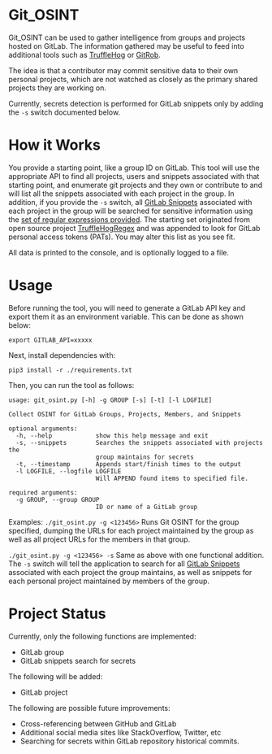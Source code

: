 # Git_OSINT

Git_OSINT can be used to gather intelligence from groups and projects hosted on GitLab. The information gathered may be 
useful to feed into additional tools such as [TruffleHog](https://github.com/dxa4481/truffleHog) 
or [GitRob](https://github.com/michenriksen/gitrob).

The idea is that a contributor may commit sensitive data to their own personal projects, which are not watched as 
closely as the primary shared projects they are working on.

Currently, secrets detection is performed for GitLab snippets only by adding the `-s` switch documented below.

# How it Works
You provide a starting point, like a group ID on GitLab. This tool will use the appropriate API to find all projects, 
users and snippets associated with that starting point, and enumerate git projects and they own or contribute to and 
will list all the snippets associated with each project in the group.  In addition, if you provide the `-s` switch, all
[GitLab Snippets](https://docs.gitlab.com/ee/user/snippets.html) associated with each project in the group will be 
searched for sensitive information using the [set of regular expressions provided](./regexes.json).  The starting set 
originated from open source project [TruffleHogRegex](https://github.com/dxa4481/truffleHogRegexes) and was 
appended to look for GitLab personal access tokens (PATs).  You may alter this list as you see fit.

All data is printed to the console, and is optionally logged to a file.

# Usage
Before running the tool, you will need to generate a GitLab API key and export them 
it as an environment variable. This can be done as shown below:

```
export GITLAB_API=xxxxx
```

Next, install dependencies with:
```
pip3 install -r ./requirements.txt
```

Then, you can run the tool as follows:

```
usage: git_osint.py [-h] -g GROUP [-s] [-t] [-l LOGFILE]

Collect OSINT for GitLab Groups, Projects, Members, and Snippets

optional arguments:
  -h, --help            show this help message and exit
  -s, --snippets        Searches the snippets associated with projects the
                        group maintains for secrets
  -t, --timestamp       Appends start/finish times to the output
  -l LOGFILE, --logfile LOGFILE
                        Will APPEND found items to specified file.

required arguments:
  -g GROUP, --group GROUP
                        ID or name of a GitLab group
```

Examples:
`./git_osint.py -g <123456>`
Runs Git OSINT for the group specified, dumping the URLs for each project maintained by the group as well as all project
URLs for the members in that group.

`./git_osint.py -g <123456> -s`
Same as above with one functional addition.  The `-s` switch will tell the application to search for all 
[GitLab Snippets](https://docs.gitlab.com/ee/user/snippets.html) associated with each project the group maintains, as
well as snippets for each personal project maintained by members of the group.

# Project Status
Currently, only the following functions are implemented:
- GitLab group
- GitLab snippets search for secrets

The following will be added:
- GitLab project

The following are possible future improvements:
- Cross-referencing between GitHub and GitLab
- Additional social media sites like StackOverflow, Twitter, etc
- Searching for secrets within GitLab repository historical commits.
